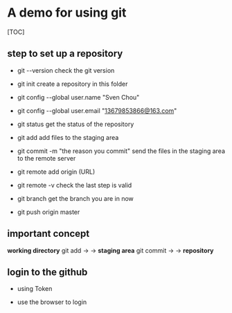 # A demo for using git

[TOC]

## step to set up a repository

* git --version
    check the git version

* git init
    create a repository in this folder

* git config --global user.name "Sven Chou"

* git config --global user.email "13679853866@163.com"

* git status
    get the status of the repository

* git add 
    add files to the staging area

* git commit -m "the reason you commit"
    send the files in the staging area to the remote server

* git remote add origin (URL)

* git remote -v
    check the last step is valid

* git branch
    get the branch you are in now

* git push origin master

## important concept

**working directory**
git add -> 
-> **staging area**
git commit ->
-> **repository**

## login to the github

* using Token

* use the browser to login
